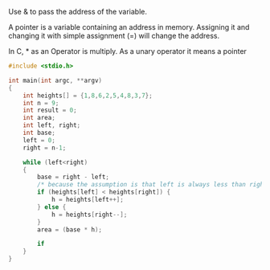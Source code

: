 Use & to pass the address of the variable.

A pointer is a variable containing an address in memory. Assigning it and changing it with simple assignment (=) will change the address.

In C, * as an Operator is multiply.
As a unary operator it means a pointer

```c
#include <stdio.h>

int main(int argc, **argv)
{
	int heights[] = {1,8,6,2,5,4,8,3,7};
	int n = 9;
	int result = 0;
	int area;
	int left, right;
    int base;
	left = 0;
	right = n-1;

    while (left<right) 
    {
        base = right - left;
        /* because the assumption is that left is always less than right */ 
        if (heights[left] < heights[right]) {
            h = heights[left++];
        } else {
            h = heights[right--];
        }
        area = (base * h);

        if
    }
}



```